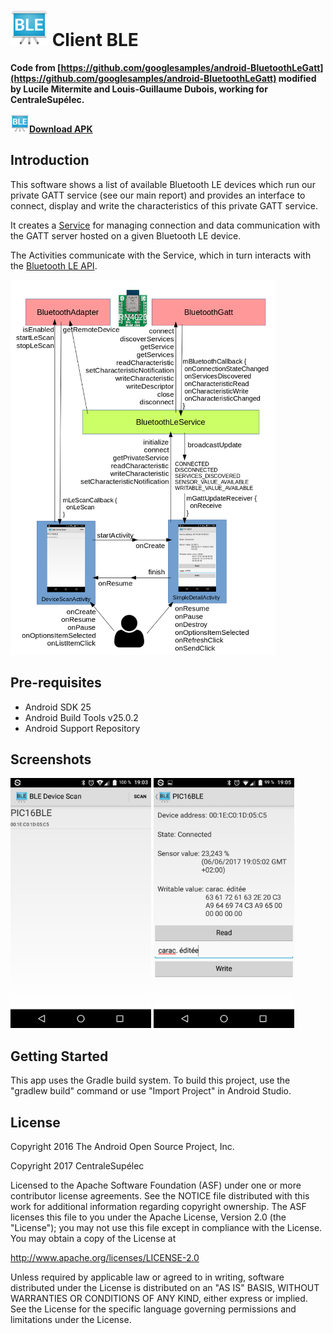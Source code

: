 <img src="screenshots/icon-web.png" height="60" alt="icon"/> Client BLE
=======================================================================

**Code from [https://github.com/googlesamples/android-BluetoothLeGatt](https://github.com/googlesamples/android-BluetoothLeGatt)
modified by Lucile Mitermite and Louis-Guillaume Dubois, working for CentraleSupélec.**

**[<img src="screenshots/icon-web.png" height="30" alt="icon"/>Download APK](https://framadrop.org/r/8Qf1W14sCb#ugzTMOnzy/TcS3n8txDx6qBav8FBw7vWSBvQYbvfo2U=)**

Introduction
------------

This software shows a list of available Bluetooth LE devices which run our private GATT service (see our main report)
and provides an interface to connect, display and write the characteristics of this private GATT service.

It creates a [Service][1] for managing connection and data communication with the GATT server
hosted on a given Bluetooth LE device.

The Activities communicate with the Service, which in turn interacts with the [Bluetooth LE API][2].

<img src="img/schema.png" height="600" alt="schema"/>

[1]:http://developer.android.com/reference/android/app/Service.html
[2]:https://developer.android.com/reference/android/bluetooth/BluetoothGatt.html

Pre-requisites
--------------

- Android SDK 25
- Android Build Tools v25.0.2
- Android Support Repository

Screenshots
-------------

<img src="screenshots/devicescan.png" height="400" alt="Screenshot"/> <img src="screenshots/simpledetail.png" height="400" alt="Screenshot"/> 

Getting Started
---------------

This app uses the Gradle build system. To build this project, use the
"gradlew build" command or use "Import Project" in Android Studio.

License
-------

Copyright 2016 The Android Open Source Project, Inc.

Copyright 2017 CentraleSupélec

Licensed to the Apache Software Foundation (ASF) under one or more contributor
license agreements.  See the NOTICE file distributed with this work for
additional information regarding copyright ownership.  The ASF licenses this
file to you under the Apache License, Version 2.0 (the "License"); you may not
use this file except in compliance with the License.  You may obtain a copy of
the License at

http://www.apache.org/licenses/LICENSE-2.0

Unless required by applicable law or agreed to in writing, software
distributed under the License is distributed on an "AS IS" BASIS, WITHOUT
WARRANTIES OR CONDITIONS OF ANY KIND, either express or implied.  See the
License for the specific language governing permissions and limitations under
the License.
